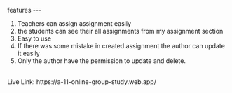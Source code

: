 features ---
 1) Teachers can assign assignment easily <br>
 2) the students can see their all assignments from my assignment section <br>
 3) Easy to use <br>
 4) If there was some mistake in created assignment the author can update it easily <br>
 5) Only the author have the permission to update and delete. <br>
<br>
Live Link: https://a-11-online-group-study.web.app/

